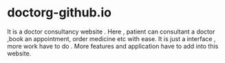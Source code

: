 # doctorg-github.io
It is a doctor consultancy website . Here , patient can consultant a doctor ,book an appointment, order medicine etc with ease. It is just a interface , more work have to do . More features and application have  to add into this website.
